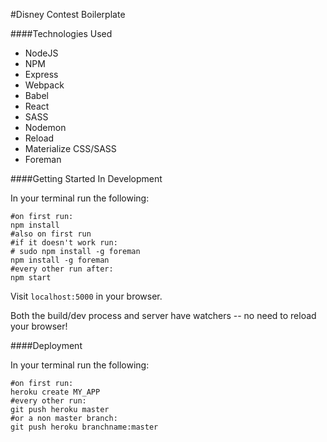 #Disney Contest Boilerplate

####Technologies Used

  * NodeJS
  * NPM
  * Express
  * Webpack
  * Babel
  * React
  * SASS
  * Nodemon
  * Reload
  * Materialize CSS/SASS
  * Foreman

####Getting Started In Development

In your terminal run the following:

```shell
#on first run:
npm install
#also on first run
#if it doesn't work run:
# sudo npm install -g foreman
npm install -g foreman
#every other run after:
npm start
```

Visit `localhost:5000` in your browser.

Both the build/dev process and server have watchers -- no need to reload your browser!

####Deployment

In your terminal run the following:

```shell
#on first run:
heroku create MY_APP
#every other run:
git push heroku master
#or a non master branch:
git push heroku branchname:master
```
